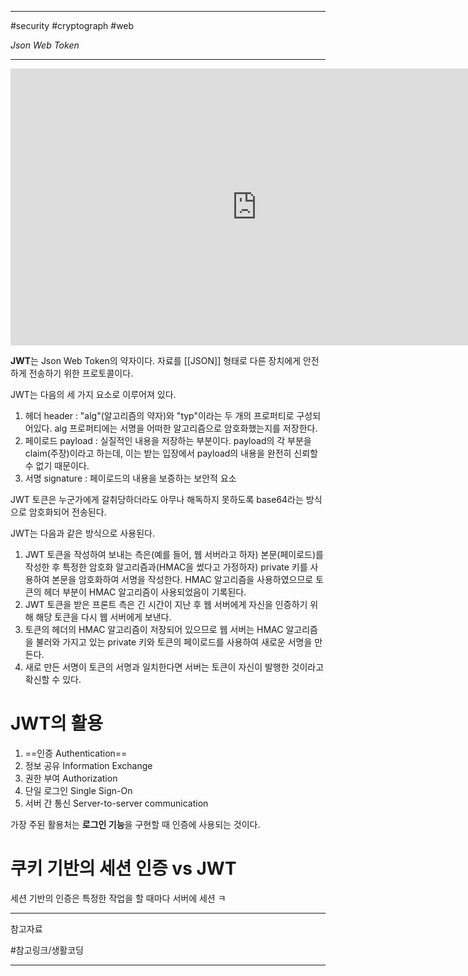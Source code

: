
---

#security #cryptograph #web

_Json Web Token_

---

<iframe width="787" height="443" src="https://www.youtube.com/embed/36lpDzQzVXs" title="JWT" frameborder="0" allow="accelerometer; autoplay; clipboard-write; encrypted-media; gyroscope; picture-in-picture; web-share" referrerpolicy="strict-origin-when-cross-origin" allowfullscreen></iframe>

**JWT**는 Json Web Token의 약자이다. 자료를 [[JSON]] 형태로 다른 장치에게 안전하게 전송하기 위한 프로토콜이다.

JWT는 다음의 세 가지 요소로 이루어져 있다.

1. 헤더 header : "alg"(알고리즘의 약자)와 "typ"이라는 두 개의 프로퍼티로 구성되어있다. alg 프로퍼티에는 서명을 어떠한 알고리즘으로 암호화했는지를 저장한다.
2. 페이로드 payload : 실질적인 내용을 저장하는 부분이다. payload의 각 부분을 claim(주장)이라고 하는데, 이는 받는 입장에서 payload의 내용을 완전히 신뢰할 수 없기 때문이다.
3. 서명 signature : 페이로드의 내용을 보증하는 보안적 요소

JWT 토큰은 누군가에게 갈취당하더라도 아무나 해독하지 못하도록 base64라는 방식으로 암호화되어 전송된다.

JWT는 다음과 같은 방식으로 사용된다.

1. JWT 토큰을 작성하여 보내는 측은(예를 들어, 웹 서버라고 하자) 본문(페이로드)를 작성한 후 특정한 암호화 알고리즘과(HMAC을 썼다고 가정하자) private 키를 사용하여 본문을 암호화하여 서명을 작성한다. HMAC 알고리즘을 사용하였으므로 토큰의 헤더 부분이 HMAC 알고리즘이 사용되었음이 기록된다.
2. JWT 토큰을 받은 프론트 측은 긴 시간이 지난 후 웹 서버에게 자신을 인증하기 위해 해당 토큰을 다시 웹 서버에게 보낸다.
3. 토큰의 헤더의 HMAC 알고리즘이 저장되어 있으므로 웹 서버는 HMAC 알고리즘을 불러와 가지고 있는 private 키와 토큰의 페이로드를 사용하여 새로운 서명을 만든다.
4. 새로 만든 서명이 토큰의 서명과 일치한다면 서버는 토큰이 자신이 발행한 것이라고 확신할 수 있다.

# JWT의 활용

1. ==인증 Authentication==
2. 정보 공유 Information Exchange
3. 권한 부여 Authorization
4. 단일 로그인 Single Sign-On
5. 서버 간 통신 Server-to-server communication

가장 주된 활용처는 **로그인 기능**을 구현할 때 인증에 사용되는 것이다.

# 쿠키 기반의 세션 인증 vs JWT

세션 기반의 인증은 특정한 작업을 할 때마다 서버에 세션 ㅋ

---

참고자료

#참고링크/생활코딩 

---